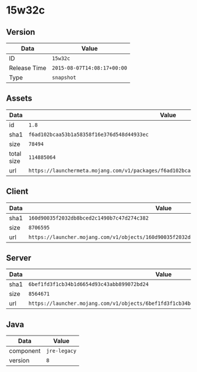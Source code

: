 # 15w32c

## Version

|**Data**        | **Value**                 |
|----------------|-------------------------|
| ID   | ```15w32c```   |
| Release Time   | ```2015-08-07T14:08:17+00:00```   |
| Type   | ```snapshot```   |

## Assets

|**Data**        | **Value**                 |
|----------------|-------------------------|
| id   | ```1.8```   |
| sha1   | ```f6ad102bcaa53b1a58358f16e376d548d44933ec```   |
| size   | ```78494```   |
| total size  | ```114885064```  |
| url       | ```https://launchermeta.mojang.com/v1/packages/f6ad102bcaa53b1a58358f16e376d548d44933ec/1.8.json``` |

## Client

|**Data**        | **Value**                 |
|----------------|-------------------------|
| sha1   | ```160d90035f2032db8bced2c1490b7c47d274c382```   |
| size   | ```8706595```   |
| url       | ```https://launcher.mojang.com/v1/objects/160d90035f2032db8bced2c1490b7c47d274c382/client.jar``` |

## Server

|**Data**        | **Value**                 |
|----------------|-------------------------|
| sha1   | ```6bef1fd3f1cb34b1d6654d93c43abb899072bd24```   |
| size   | ```8564671```   |
| url       | ```https://launcher.mojang.com/v1/objects/6bef1fd3f1cb34b1d6654d93c43abb899072bd24/server.jar``` |

## Java

|**Data**        | **Value**                 |
|----------------|-------------------------|
| component   | ```jre-legacy```   |
| version   | ```8```   |